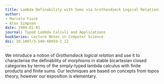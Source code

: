 ```yaml
---
title: Lambda Definability with Sums via Grothendieck Logical Relations
author:
- Marcelo Fiore
- Alex Simpson
date: 1999-01-01
journal: Typed Lambda Calculi and Applications
bookSeries: Lecture Notes in Computer Science
doi: 10.1007/3-540-48959-2_12
---
```


We introduce a notion of *Grothendieck logical relation* and use it to characterise the definability of morphisms in stable bicartesian closed categories by terms of the simply-typed lambda calculus with finite products and finite sums. Our techniques are based on concepts from topos theory, however our exposition is elementary.
